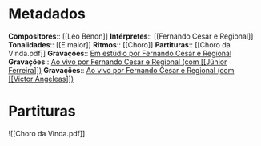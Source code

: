 # Metadados

**Compositores**:: [[Léo Benon]]
**Intérpretes**:: [[Fernando Cesar e Regional]]
**Tonalidades**:: [[E maior]]
**Ritmos**:: [[Choro]]
**Partituras**:: [[Choro da Vinda.pdf]]
**Gravações**:: [Em estúdio por Fernando Cesar e Regional](https://www.youtube.com/watch?v=XySNtoAGYGI)
**Gravações**:: [Ao vivo por Fernando Cesar e Regional (com [[Júnior Ferreira]])](https://www.youtube.com/watch?v=tkDVfDYEvEE)
**Gravações**:: [Ao vivo por Fernando Cesar e Regional (com [[Victor Angeleas]])](https://www.youtube.com/watch?v=wJ9C9C80Hpk)

# Partituras
![[Choro da Vinda.pdf]]